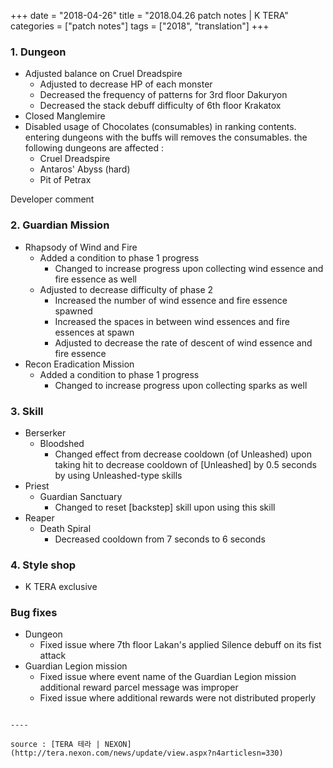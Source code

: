 +++
date = "2018-04-26"
title = "2018.04.26 patch notes | K TERA"
categories = ["patch notes"]
tags = ["2018", "translation"]
+++

### 1. Dungeon
- Adjusted balance on Cruel Dreadspire
  - Adjusted to decrease HP of each monster
  - Decreased the frequency of patterns for 3rd floor Dakuryon
  - Decreased the stack debuff difficulty of 6th floor Krakatox
- Closed Manglemire
- Disabled usage of Chocolates (consumables) in ranking contents. entering dungeons with the buffs will removes the consumables. the following dungeons are affected :
  - Cruel Dreadspire
  - Antaros' Abyss (hard)
  - Pit of Petrax

Developer comment

### 2. Guardian Mission
- Rhapsody of Wind and Fire
  - Added a condition to phase 1 progress
    - Changed to increase progress upon collecting wind essence and fire essence as well
  - Adjusted to decrease difficulty of phase 2
    - Increased the number of wind essence and fire essence spawned
    - Increased the spaces in between wind essences and fire essences at spawn
    - Adjusted to decrease the rate of descent of wind essence and fire essence
- Recon Eradication Mission
  - Added a condition to phase 1 progress
    - Changed to increase progress upon collecting sparks as well

### 3. Skill
- Berserker
  - Bloodshed
    - Changed effect from decrease cooldown (of Unleashed) upon taking hit to decrease cooldown of [Unleashed] by 0.5 seconds by using Unleashed-type skills
- Priest
  - Guardian Sanctuary
    - Changed to reset [backstep] skill upon using this skill
- Reaper
  - Death Spiral
    - Decreased cooldown from 7 seconds to 6 seconds

### 4. Style shop
- K TERA exclusive

### Bug fixes
- Dungeon
  - Fixed issue where 7th floor Lakan's applied Silence debuff on its fist attack
- Guardian Legion mission
  - Fixed issue where event name of the Guardian Legion mission additional reward parcel message was improper
  - Fixed issue where additional rewards were not distributed properly
```

----

source : [TERA 테라 | NEXON](http://tera.nexon.com/news/update/view.aspx?n4articlesn=330)

